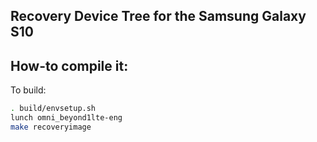 ## Recovery Device Tree for the Samsung Galaxy S10

## How-to compile it:

To build:

```sh
. build/envsetup.sh
lunch omni_beyond1lte-eng
make recoveryimage
